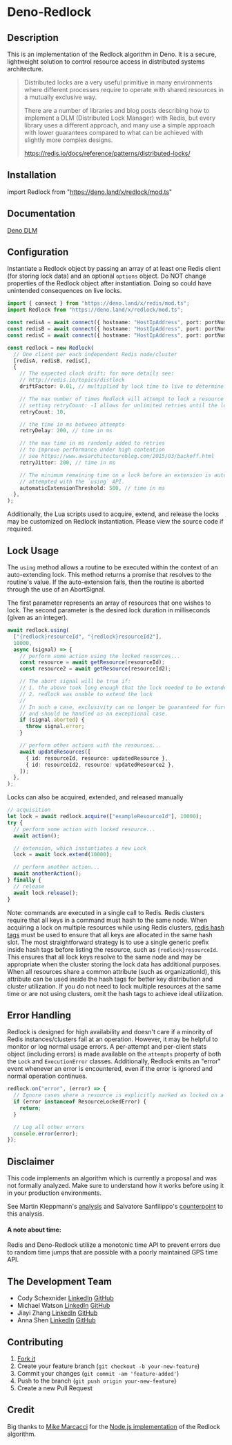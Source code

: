 # Deno-Redlock

## Description

This is an implementation of the Redlock algorithm in Deno. It is a secure,
lightweight solution to control resource access in distributed systems
architecture.

> Distributed locks are a very useful primitive in many environments where
> different processes require to operate with shared resources in a mutually
> exclusive way.
>
> There are a number of libraries and blog posts describing how to implement a
> DLM (Distributed Lock Manager) with Redis, but every library uses a different
> approach, and many use a simple approach with lower guarantees compared to
> what can be achieved with slightly more complex designs.
>
> https://redis.io/docs/reference/patterns/distributed-locks/

## Installation

import Redlock from "https://deno.land/x/redlock/mod.ts"

## Documentation

[Deno DLM](https://denodlm.com/)

## Configuration

Instantiate a Redlock object by passing an array of at least one Redis client
(for storing lock data) and an optional `options` object. Do NOT change
properties of the Redlock object after instantiation. Doing so could have
unintended consequences on live locks.

```ts
import { connect } from "https://deno.land/x/redis/mod.ts";
import Redlock from "https://deno.land/x/redlock/mod.ts";

const redisA = await connect({ hostname: "HostIpAddress", port: portNumber });
const redisB = await connect({ hostname: "HostIpAddress", port: portNumber });
const redisC = await connect({ hostname: "HostIpAddress", port: portNumber });

const redlock = new Redlock(
  // One client per each independent Redis node/cluster
  [redisA, redisB, redisC],
  {
    // The expected clock drift; for more details see:
    // http://redis.io/topics/distlock
    driftFactor: 0.01, // multiplied by lock time to live to determine drift time

    // The max number of times Redlock will attempt to lock a resource before erroring
    // setting retryCount: -1 allows for unlimited retries until the lock is acquired
    retryCount: 10,

    // the time in ms between attempts
    retryDelay: 200, // time in ms

    // the max time in ms randomly added to retries
    // to improve performance under high contention
    // see https://www.awsarchitectureblog.com/2015/03/backoff.html
    retryJitter: 200, // time in ms

    // The minimum remaining time on a lock before an extension is automatically
    // attempted with the `using` API.
    automaticExtensionThreshold: 500, // time in ms
  },
);
```

Additionally, the Lua scripts used to acquire, extend, and release the locks may
be customized on Redlock instantiation. Please view the source code if required.

## Lock Usage

The `using` method allows a routine to be executed within the context of an
auto-extending lock. This method returns a promise that resolves to the
routine's value. If the auto-extension fails, then the routine is aborted
through the use of an AbortSignal.

The first parameter represents an array of resources that one wishes to lock.
The second parameter is the desired lock duration in milliseconds (given as an
integer).

```ts
await redlock.using(
  ["{redlock}resourceId", "{redlock}resourceId2"],
  10000,
  async (signal) => {
    // perform some action using the locked resources...
    const resource = await getResource(resourceId);
    const resource2 = await getResource(resourceId2);

    // The abort signal will be true if:
    // 1. the above took long enough that the lock needed to be extended
    // 2. redlock was unable to extend the lock
    //
    // In such a case, exclusivity can no longer be guaranteed for further operations
    // and should be handled as an exceptional case.
    if (signal.aborted) {
      throw signal.error;
    }

    // perform other actions with the resources...
    await updateResources([
      { id: resourceId, resource: updatedResource },
      { id: resourceId2, resource: updatedResource2 },
    ]);
  },
);
```

Locks can also be acquired, extended, and released manually

```ts
// acquisition
let lock = await redlock.acquire(["exampleResourceId"], 10000);
try {
  // perform some action with locked resource...
  await action();

  // extension, which instantiates a new Lock
  lock = await lock.extend(10000);

  // perform another action...
  await anotherAction();
} finally {
  // release
  await lock.release();
}
```

Note: commands are executed in a single call to Redis. Redis clusters require
that all keys in a command must hash to the same node. When acquiring a lock on
multiple resources while using Redis clusters,
[redis hash tags](https://redis.io/docs/reference/cluster-spec/) must be used to
ensure that all keys are allocated in the same hash slot. The most
straightforward strategy is to use a single generic prefix inside hash tags
before listing the resource, such as `{redlock}resourceId`. This ensures that
all lock keys resolve to the same node and may be appropriate when the cluster
storing the lock data has additional purposes. When all resources share a common
attribute (such as organizationId), this attribute can be used inside the hash
tags for better key distribution and cluster utilization. If you do not need to
lock multiple resources at the same time or are not using clusters, omit the
hash tags to achieve ideal utilization.

## Error Handling

Redlock is designed for high availability and doesn't care if a minority of
Redis instances/clusters fail at an operation. However, it may be helpful to
monitor or log normal usage errors. A per-attempt and per-client stats object
(including errors) is made available on the `attempts` property of both the
`Lock` and `ExecutionError` classes. Additionally, Redlock emits an "error"
event whenever an error is encountered, even if the error is ignored and normal
operation continues.

```ts
redlock.on("error", (error) => {
  // Ignore cases where a resource is explicitly marked as locked on a client
  if (error instanceof ResourceLockedError) {
    return;
  }

  // Log all other errors
  console.error(error);
});
```

## Disclaimer

This code implements an algorithm which is currently a proposal and was not
formally analyzed. Make sure to understand how it works before using it in your
production environments.

See Martin Kleppmann's
[analysis](https://martin.kleppmann.com/2016/02/08/how-to-do-distributed-locking.html)
and Salvatore Sanfilippo's [counterpoint](http://antirez.com/news/101) to this
analysis.

#### A note about time:

Redis and Deno-Redlock utilize a monotonic time API to prevent errors due to
random time jumps that are possible with a poorly maintained GPS time API.

## The Development Team

- Cody Schexnider
  [LinkedIn](https://www.linkedin.com/in/cody-schexnider-2402701a3/)
  [GitHub](https://github.com/cdschexnide)
- Michael Watson [LinkedIn](https://www.linkedin.com/in/mdwatson988/)
  [GitHub](https://github.com/mdwatson988)
- Jiayi Zhang [LinkedIn](https://www.linkedin.com/in/jiayi-zhang-87819173/)
  [GitHub](https://github.com/onlinezyc)
- Anna Shen [LinkedIn](https://www.linkedin.com/in/ashen0426/)
  [GitHub](https://github.com/ashen0426)

## Contributing

1. [Fork it](https://github.com/oslabs-beta/Deno-Redlock)
2. Create your feature branch (`git checkout -b your-new-feature`)
3. Commit your changes (`git commit -am 'feature-added'`)
4. Push to the branch (`git push origin your-new-feature`)
5. Create a new Pull Request

## Credit

Big thanks to [Mike Marcacci](https://github.com/mike-marcacci) for the
[Node.js implementation](https://github.com/mike-marcacci/node-redlock) of the
Redlock algorithm.
